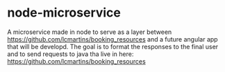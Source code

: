 # node-microservice
A microservice made in node to serve as a layer between https://github.com/lcmartins/booking_resources and a future angular app 
that will be developd.
The goal is to format the responses to the final user and to send requests to java tha live in here:  https://github.com/lcmartins/booking_resources
